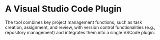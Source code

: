 # A Visual Studio Code Plugin

The tool combines key project
management functions, such as task creation, assignment, and
review, with version control functionalities (e.g., repository management)
 and integrates them into a single VSCode plugin.


